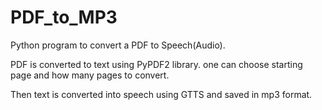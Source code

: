 # PDF_to_MP3
Python program to convert a PDF to Speech(Audio).

PDF is converted to text using PyPDF2 library. one can choose starting page and how many pages to convert.

Then text is converted into speech using GTTS and saved in mp3 format.
